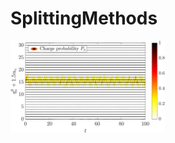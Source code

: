 # SplittingMethods

<p float="left">
  <img src="Figures/stat_solution.png" width="49% />
  <img src="Figures/mov_solution.png" width="49%" /> 
</p>
